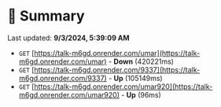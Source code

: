 # 📖 Summary
Last updated: **9/3/2024, 5:39:09 AM**

- `GET` [https://talk-m6gd.onrender.com/umar](https://talk-m6gd.onrender.com/umar) - **Down** (420221ms)
- `GET` [https://talk-m6gd.onrender.com/9337](https://talk-m6gd.onrender.com/9337) - **Up** (105149ms)
- `GET` [https://talk-m6gd.onrender.com/umar920](https://talk-m6gd.onrender.com/umar920) - **Up** (96ms)
